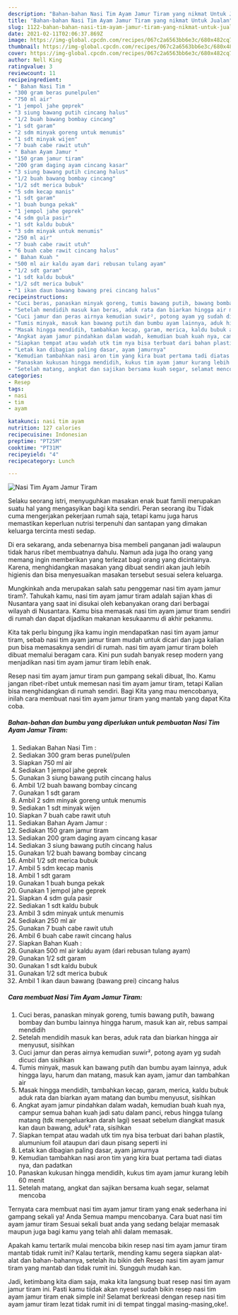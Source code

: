 ```yaml
---
description: "Bahan-bahan Nasi Tim Ayam Jamur Tiram yang nikmat Untuk Jualan"
title: "Bahan-bahan Nasi Tim Ayam Jamur Tiram yang nikmat Untuk Jualan"
slug: 1122-bahan-bahan-nasi-tim-ayam-jamur-tiram-yang-nikmat-untuk-jualan
date: 2021-02-11T02:06:37.869Z
image: https://img-global.cpcdn.com/recipes/067c2a6563bb6e3c/680x482cq70/nasi-tim-ayam-jamur-tiram-foto-resep-utama.jpg
thumbnail: https://img-global.cpcdn.com/recipes/067c2a6563bb6e3c/680x482cq70/nasi-tim-ayam-jamur-tiram-foto-resep-utama.jpg
cover: https://img-global.cpcdn.com/recipes/067c2a6563bb6e3c/680x482cq70/nasi-tim-ayam-jamur-tiram-foto-resep-utama.jpg
author: Nell King
ratingvalue: 3
reviewcount: 11
recipeingredient:
- " Bahan Nasi Tim "
- "300 gram beras punelpulen"
- "750 ml air"
- "1 jempol jahe geprek"
- "3 siung bawang putih cincang halus"
- "1/2 buah bawang bombay cincang"
- "1 sdt garam"
- "2 sdm minyak goreng untuk menumis"
- "1 sdt minyak wijen"
- "7 buah cabe rawit utuh"
- " Bahan Ayam Jamur "
- "150 gram jamur tiram"
- "200 gram daging ayam cincang kasar"
- "3 siung bawang putih cincang halus"
- "1/2 buah bawang bombay cincang"
- "1/2 sdt merica bubuk"
- "5 sdm kecap manis"
- "1 sdt garam"
- "1 buah bunga pekak"
- "1 jempol jahe geprek"
- "4 sdm gula pasir"
- "1 sdt kaldu bubuk"
- "3 sdm minyak untuk menumis"
- "250 ml air"
- "7 buah cabe rawit utuh"
- "6 buah cabe rawit cincang halus"
- " Bahan Kuah "
- "500 ml air kaldu ayam dari rebusan tulang ayam"
- "1/2 sdt garam"
- "1 sdt kaldu bubuk"
- "1/2 sdt merica bubuk"
- "1 ikan daun bawang bawang prei cincang halus"
recipeinstructions:
- "Cuci beras, panaskan minyak goreng, tumis bawang putih, bawang bombay dan bumbu lainnya hingga harum, masuk kan air, rebus sampai mendidih"
- "Setelah mendidih masuk kan beras, aduk rata dan biarkan hingga air menyusut, sisihkan"
- "Cuci jamur dan peras airnya kemudian suwir², potong ayam yg sudah dicuci dan sisihkan"
- "Tumis minyak, masuk kan bawang putih dan bumbu ayam lainnya, aduk hingga layu, harum dan matang, masuk kan ayam, jamur dan tambahkan air"
- "Masak hingga mendidih, tambahkan kecap, garam, merica, kaldu bubuk aduk rata dan biarkan ayam matang dan bumbu menyusut, sisihkan"
- "Angkat ayam jamur pindahkan dalam wadah, kemudian buah kuah nya, campur semua bahan kuah jadi satu dalam panci, rebus hingga tulang matang (tdk mengeluarkan darah lagi) sesaat sebelum diangkat masuk kan daun bawang, aduk² rata, sisihkan"
- "Siapkan tempat atau wadah utk tim nya bisa terbuat dari bahan plastik, alumunium foil ataupun dari daun pisang seperti ini"
- "Letak kan dibagian paling dasar, ayam jamurnya"
- "Kemudian tambahkan nasi aron tim yang kira buat pertama tadi diatas nya, dan padatkan"
- "Panaskan kukusan hingga mendidih, kukus tim ayam jamur kurang lebih 60 menit"
- "Setelah matang, angkat dan sajikan bersama kuah segar, selamat mencoba"
categories:
- Resep
tags:
- nasi
- tim
- ayam

katakunci: nasi tim ayam 
nutrition: 127 calories
recipecuisine: Indonesian
preptime: "PT25M"
cooktime: "PT31M"
recipeyield: "4"
recipecategory: Lunch

---
```



![Nasi Tim Ayam Jamur Tiram](https://img-global.cpcdn.com/recipes/067c2a6563bb6e3c/680x482cq70/nasi-tim-ayam-jamur-tiram-foto-resep-utama.jpg)

Selaku seorang istri, menyuguhkan masakan enak buat famili merupakan suatu hal yang mengasyikan bagi kita sendiri. Peran seorang ibu Tidak cuma mengerjakan pekerjaan rumah saja, tetapi kamu juga harus memastikan keperluan nutrisi terpenuhi dan santapan yang dimakan keluarga tercinta mesti sedap.

Di era  sekarang, anda sebenarnya bisa membeli panganan jadi walaupun tidak harus ribet membuatnya dahulu. Namun ada juga lho orang yang memang ingin memberikan yang terlezat bagi orang yang dicintainya. Karena, menghidangkan masakan yang dibuat sendiri akan jauh lebih higienis dan bisa menyesuaikan masakan tersebut sesuai selera keluarga. 



Mungkinkah anda merupakan salah satu penggemar nasi tim ayam jamur tiram?. Tahukah kamu, nasi tim ayam jamur tiram adalah sajian khas di Nusantara yang saat ini disukai oleh kebanyakan orang dari berbagai wilayah di Nusantara. Kamu bisa memasak nasi tim ayam jamur tiram sendiri di rumah dan dapat dijadikan makanan kesukaanmu di akhir pekanmu.

Kita tak perlu bingung jika kamu ingin mendapatkan nasi tim ayam jamur tiram, sebab nasi tim ayam jamur tiram mudah untuk dicari dan juga kalian pun bisa memasaknya sendiri di rumah. nasi tim ayam jamur tiram boleh dibuat memalui beragam cara. Kini pun sudah banyak resep modern yang menjadikan nasi tim ayam jamur tiram lebih enak.

Resep nasi tim ayam jamur tiram pun gampang sekali dibuat, lho. Kamu jangan ribet-ribet untuk memesan nasi tim ayam jamur tiram, tetapi Kalian bisa menghidangkan di rumah sendiri. Bagi Kita yang mau mencobanya, inilah cara membuat nasi tim ayam jamur tiram yang mantab yang dapat Kita coba.

<!--inarticleads1-->

##### Bahan-bahan dan bumbu yang diperlukan untuk pembuatan Nasi Tim Ayam Jamur Tiram:

1. Sediakan  Bahan Nasi Tim :
1. Sediakan 300 gram beras punel/pulen
1. Siapkan 750 ml air
1. Sediakan 1 jempol jahe geprek
1. Gunakan 3 siung bawang putih cincang halus
1. Ambil 1/2 buah bawang bombay cincang
1. Gunakan 1 sdt garam
1. Ambil 2 sdm minyak goreng untuk menumis
1. Sediakan 1 sdt minyak wijen
1. Siapkan 7 buah cabe rawit utuh
1. Sediakan  Bahan Ayam Jamur :
1. Sediakan 150 gram jamur tiram
1. Sediakan 200 gram daging ayam cincang kasar
1. Sediakan 3 siung bawang putih cincang halus
1. Gunakan 1/2 buah bawang bombay cincang
1. Ambil 1/2 sdt merica bubuk
1. Ambil 5 sdm kecap manis
1. Ambil 1 sdt garam
1. Gunakan 1 buah bunga pekak
1. Gunakan 1 jempol jahe geprek
1. Siapkan 4 sdm gula pasir
1. Sediakan 1 sdt kaldu bubuk
1. Ambil 3 sdm minyak untuk menumis
1. Sediakan 250 ml air
1. Gunakan 7 buah cabe rawit utuh
1. Ambil 6 buah cabe rawit cincang halus
1. Siapkan  Bahan Kuah :
1. Gunakan 500 ml air kaldu ayam (dari rebusan tulang ayam)
1. Gunakan 1/2 sdt garam
1. Gunakan 1 sdt kaldu bubuk
1. Gunakan 1/2 sdt merica bubuk
1. Ambil 1 ikan daun bawang (bawang prei) cincang halus




<!--inarticleads2-->

##### Cara membuat Nasi Tim Ayam Jamur Tiram:

1. Cuci beras, panaskan minyak goreng, tumis bawang putih, bawang bombay dan bumbu lainnya hingga harum, masuk kan air, rebus sampai mendidih
1. Setelah mendidih masuk kan beras, aduk rata dan biarkan hingga air menyusut, sisihkan
1. Cuci jamur dan peras airnya kemudian suwir², potong ayam yg sudah dicuci dan sisihkan
1. Tumis minyak, masuk kan bawang putih dan bumbu ayam lainnya, aduk hingga layu, harum dan matang, masuk kan ayam, jamur dan tambahkan air
1. Masak hingga mendidih, tambahkan kecap, garam, merica, kaldu bubuk aduk rata dan biarkan ayam matang dan bumbu menyusut, sisihkan
1. Angkat ayam jamur pindahkan dalam wadah, kemudian buah kuah nya, campur semua bahan kuah jadi satu dalam panci, rebus hingga tulang matang (tdk mengeluarkan darah lagi) sesaat sebelum diangkat masuk kan daun bawang, aduk² rata, sisihkan
1. Siapkan tempat atau wadah utk tim nya bisa terbuat dari bahan plastik, alumunium foil ataupun dari daun pisang seperti ini
1. Letak kan dibagian paling dasar, ayam jamurnya
1. Kemudian tambahkan nasi aron tim yang kira buat pertama tadi diatas nya, dan padatkan
1. Panaskan kukusan hingga mendidih, kukus tim ayam jamur kurang lebih 60 menit
1. Setelah matang, angkat dan sajikan bersama kuah segar, selamat mencoba




Ternyata cara membuat nasi tim ayam jamur tiram yang enak sederhana ini gampang sekali ya! Anda Semua mampu mencobanya. Cara buat nasi tim ayam jamur tiram Sesuai sekali buat anda yang sedang belajar memasak maupun juga bagi kamu yang telah ahli dalam memasak.

Apakah kamu tertarik mulai mencoba bikin resep nasi tim ayam jamur tiram mantab tidak rumit ini? Kalau tertarik, mending kamu segera siapkan alat-alat dan bahan-bahannya, setelah itu bikin deh Resep nasi tim ayam jamur tiram yang mantab dan tidak rumit ini. Sungguh mudah kan. 

Jadi, ketimbang kita diam saja, maka kita langsung buat resep nasi tim ayam jamur tiram ini. Pasti kamu tiidak akan nyesel sudah bikin resep nasi tim ayam jamur tiram enak simple ini! Selamat berkreasi dengan resep nasi tim ayam jamur tiram lezat tidak rumit ini di tempat tinggal masing-masing,oke!.

